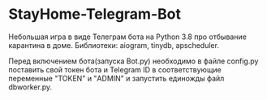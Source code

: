 # StayHome-Telegram-Bot
Небольшая игра в виде Телеграм бота на Python 3.8 про отбываниe карантина в доме.
Библиотеки: aiogram, tinydb, apscheduler.

Перед включением бота(запуска Bot.py) необходимо в файле config.py поставить свой токен бота и Telegram ID в соответствующие переменные "TOKEN" и "ADMIN" и запустить единожды файл dbworker.py.
